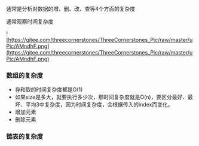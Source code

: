 通常是分析对数据的增、删、改、查等4个方面的复杂度

通常观察时间复杂度

![https://gitee.com/threecornerstones/ThreeCornerstones_Pic/raw/master/uPic/AMndhF.png](https://gitee.com/threecornerstones/ThreeCornerstones_Pic/raw/master/uPic/AMndhF.png)

### 数组的复杂度

- 存和取的时间复杂度都是O(1)
- 如果size是多大，就要执行多少次，那时间复杂度就是O(n)，要区分最好、最坏、平均3中复杂度，因为时间复杂度，会根据传入的index而变化。
- 增加元素
- 删除元素

### 链表的复杂度
 
